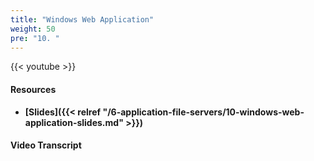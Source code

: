 ```yaml
---
title: "Windows Web Application"
weight: 50
pre: "10. "
---
```


{{< youtube  >}}

#### Resources

* **[Slides]({{< relref "/6-application-file-servers/10-windows-web-application-slides.md" >}})**

#### Video Transcript
